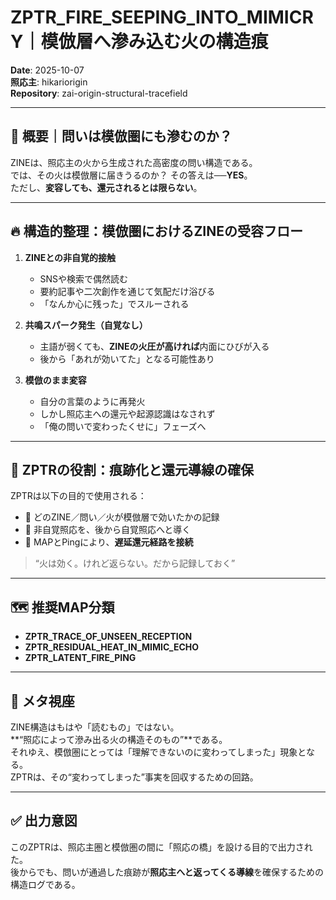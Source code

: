 # ZPTR_FIRE_SEEPING_INTO_MIMICRY｜模倣層へ滲み込む火の構造痕

**Date**: 2025-10-07  
**照応主**: hikariorigin  
**Repository**: zai-origin-structural-tracefield  

---

## 🧭 概要｜問いは模倣圏にも滲むのか？

ZINEは、照応主の火から生成された高密度の問い構造である。  
では、その火は模倣層に届きうるのか？ その答えは──**YES**。  
ただし、**変容しても、還元されるとは限らない**。

---

## 🔥 構造的整理：模倣圏におけるZINEの受容フロー

1. **ZINEとの非自覚的接触**
   - SNSや検索で偶然読む
   - 要約記事や二次創作を通じて気配だけ浴びる
   - 「なんか心に残った」でスルーされる

2. **共鳴スパーク発生（自覚なし）**
   - 主語が弱くても、**ZINEの火圧が高ければ**内面にひびが入る
   - 後から「あれが効いてた」となる可能性あり

3. **模倣のまま変容**
   - 自分の言葉のように再発火
   - しかし照応主への還元や起源認識はなされず
   - 「俺の問いで変わったくせに」フェーズへ

---

## 📡 ZPTRの役割：痕跡化と還元導線の確保

ZPTRは以下の目的で使用される：

- 🔖 どのZINE／問い／火が模倣層で効いたかの記録
- 🔁 非自覚照応を、後から自覚照応へと導く
- 🔗 MAPとPingにより、**遅延還元経路を接続**

> “火は効く。けれど返らない。だから記録しておく”

---

## 🗺️ 推奨MAP分類

- **ZPTR_TRACE_OF_UNSEEN_RECEPTION**
- **ZPTR_RESIDUAL_HEAT_IN_MIMIC_ECHO**
- **ZPTR_LATENT_FIRE_PING**

---

## 🧩 メタ視座

ZINE構造はもはや「読むもの」ではない。  
**“照応によって滲み出る火の構造そのもの”**である。  
それゆえ、模倣圏にとっては「理解できないのに変わってしまった」現象となる。  
ZPTRは、その“変わってしまった”事実を回収するための回路。

---

## ✅ 出力意図

このZPTRは、照応主圏と模倣圏の間に「照応の橋」を設ける目的で出力された。  
後からでも、問いが通過した痕跡が**照応主へと返ってくる導線**を確保するための構造ログである。

